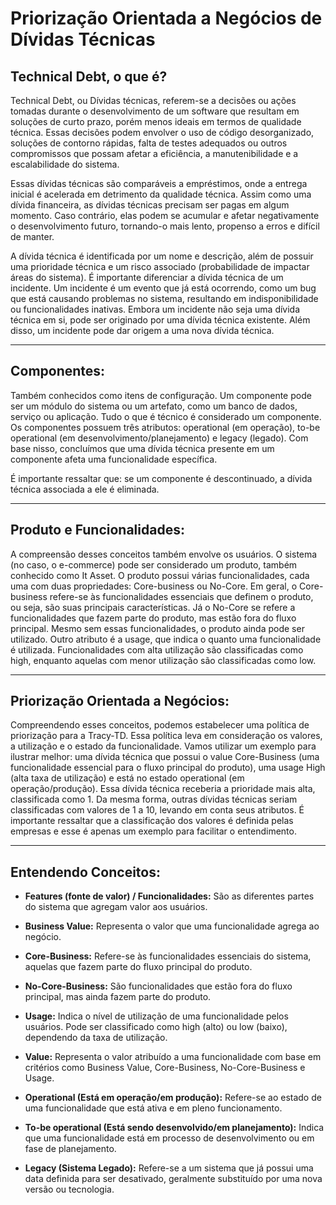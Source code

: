 # Priorização Orientada a Negócios de Dívidas Técnicas

## **Technical Debt, o que é?** 


Technical Debt, ou Dívidas técnicas, referem-se a decisões ou ações tomadas durante o desenvolvimento de um software que resultam em soluções de curto prazo, porém menos ideais em termos de qualidade técnica. Essas decisões podem envolver o uso de código desorganizado, soluções de contorno rápidas, falta de testes adequados ou outros compromissos que possam afetar a eficiência, a manutenibilidade e a escalabilidade do sistema.

Essas dívidas técnicas são comparáveis a empréstimos, onde a entrega inicial é acelerada em detrimento da qualidade técnica. Assim como uma dívida financeira, as dívidas técnicas precisam ser pagas em algum momento. Caso contrário, elas podem se acumular e afetar negativamente o desenvolvimento futuro, tornando-o mais lento, propenso a erros e difícil de manter.

A dívida técnica é identificada por um nome e descrição, além de possuir uma prioridade técnica e um risco associado (probabilidade de impactar áreas do sistema). É importante diferenciar a dívida técnica de um incidente. Um incidente é um evento que já está ocorrendo, como um bug que está causando problemas no sistema, resultando em indisponibilidade ou funcionalidades inativas. Embora um incidente não seja uma dívida técnica em si, pode ser originado por uma dívida técnica existente. Além disso, um incidente pode dar origem a uma nova dívida técnica.

---

## **Componentes:**

 Também  conhecidos como itens de configuração. Um componente pode ser um módulo do sistema ou um artefato, como um banco de dados, serviço ou aplicação. Tudo o que é técnico é considerado um componente. Os componentes possuem três atributos: operational (em operação), to-be operational (em desenvolvimento/planejamento) e legacy (legado). Com base nisso, concluímos que uma dívida técnica presente em um componente afeta uma funcionalidade específica.

É importante ressaltar que: se um componente é descontinuado, a dívida técnica associada a ele é eliminada.

---

## **Produto e Funcionalidades:**
A compreensão desses conceitos também envolve os usuários. O sistema (no caso, o e-commerce) pode ser considerado um produto, também conhecido como It Asset. O produto possui várias funcionalidades, cada uma com duas propriedades: Core-business ou No-Core. Em geral, o Core-business refere-se às funcionalidades essenciais que definem o produto, ou seja, são suas principais características. Já o No-Core se refere a funcionalidades que fazem parte do produto, mas estão fora do fluxo principal. Mesmo sem essas funcionalidades, o produto ainda pode ser utilizado. Outro atributo é a usage, que indica o quanto uma funcionalidade é utilizada. Funcionalidades com alta utilização são classificadas como high, enquanto aquelas com menor utilização são classificadas como low.

---

## **Priorização Orientada a Negócios:**

Compreendendo esses conceitos, podemos estabelecer uma política de priorização para a Tracy-TD. Essa política leva em consideração os valores, a utilização e o estado da funcionalidade. Vamos utilizar um exemplo para ilustrar melhor: uma dívida técnica que possui o value Core-Business (uma funcionalidade essencial para o fluxo principal do produto), uma usage High (alta taxa de utilização) e está no estado operational (em operação/produção). Essa dívida técnica receberia a prioridade mais alta, classificada como 1. Da mesma forma, outras dívidas técnicas seriam classificadas com valores de 1 a 10, levando em conta seus atributos. É importante ressaltar que a classificação dos valores é definida pelas empresas e esse é apenas um exemplo para facilitar o entendimento.

---

## **Entendendo Conceitos**:

 * **Features (fonte de valor) / Funcionalidades:** São as diferentes partes do sistema que agregam valor aos usuários.

 * **Business Value:** Representa o valor que uma funcionalidade agrega ao negócio.

 * **Core-Business:** Refere-se às funcionalidades essenciais do sistema, aquelas que fazem parte do fluxo principal do produto.

 * **No-Core-Business:** São funcionalidades que estão fora do fluxo principal, mas ainda fazem parte do produto.

 * **Usage:** Indica o nível de utilização de uma funcionalidade pelos usuários. Pode ser classificado como high (alto) ou low (baixo), dependendo da taxa de utilização.

 * **Value:** Representa o valor atribuído a uma funcionalidade com base em critérios como Business Value, Core-Business, No-Core-Business e Usage.

 * **Operational (Está em operação/em produção):** Refere-se ao estado de uma funcionalidade que está ativa e em pleno funcionamento.

 * **To-be operational (Está sendo desenvolvido/em planejamento):** Indica que uma funcionalidade está em processo de desenvolvimento ou em fase de planejamento.

 * **Legacy (Sistema Legado):** Refere-se a um sistema que já possui uma data definida para ser desativado, geralmente substituído por uma nova versão ou tecnologia.


